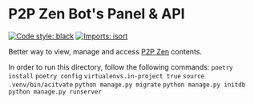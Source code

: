 # P2P Zen Bot's Panel & API

<a href="https://github.com/python/black"><img alt="Code style: black" src="https://img.shields.io/badge/code%20style-black-000000.svg"></a>
[![Imports: isort](https://img.shields.io/badge/%20imports-isort-%231674b1?style=flat&labelColor=ef8336)](https://pycqa.github.io/isort/)

Better way to view, manage and access [P2P Zen](https://github.com/emiravc/P2P-Zen) contents.

In order to run this directory, follow the following commands:
`poetry install`
`poetry config` 
`virtualenvs.in-project true`
`source .venv/bin/acitvate`
`python manage.py migrate`
`python manage.py initdb`
`python manage.py runserver`

